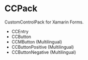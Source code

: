# CCPack
CustomControlPack for Xamarin Forms.

- CCEntry
- CCButton
- CCMButton (Multilingual)
- CCButtonPositive (Multilingual)
- CCButtonNegative (Multilingual)
